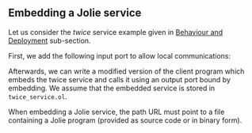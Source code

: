 ## Embedding a Jolie service

Let us consider the *twice* service example given in [Behaviour and Deployment](getting_started/behavior_and_deployment) sub-section.

First, we add the following input port to allow local communications:

<div class="code" src="embedding_jolie_1.ol"></div>

Afterwards, we can write a modified version of the client program which embeds the twice service and calls it using an output port bound by embedding. We assume that the embedded service is stored in `twice_service.ol`.

<div class="code" src="embedding_jolie_2.ol"></div>

When embedding a Jolie service, the path URL must point to a file containing a Jolie program (provided as source code or in binary form).